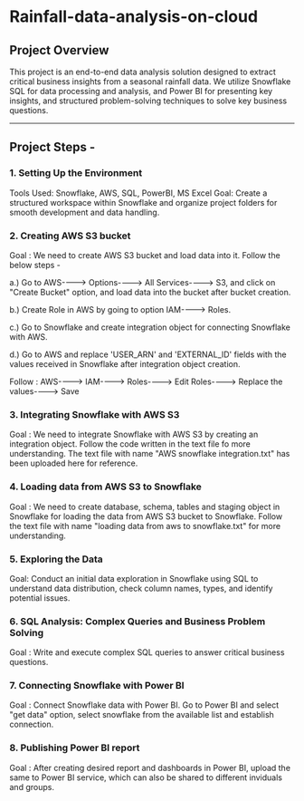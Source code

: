 # Rainfall-data-analysis-on-cloud

## Project Overview 
This project is an end-to-end data analysis solution designed to extract critical business insights from a seasonal rainfall data. We utilize Snowflake SQL for data processing and analysis, and Power BI for presenting key insights, and structured problem-solving techniques to solve key business questions. 

---------------------------------------------------------------------------------------------------------------------------------------------------------------------------------------------------------------------

## Project Steps - 

### 1. Setting Up the Environment
Tools Used: Snowflake, AWS, SQL, PowerBI, MS Excel
Goal: Create a structured workspace within Snowflake and organize project folders for smooth development and data handling.


### 2. Creating AWS S3 bucket
Goal : We need to create AWS S3 bucket and load data into it. Follow the below steps -

a.) Go to AWS----> Options----> All Services----> S3, and click on "Create Bucket" option, and load data into the bucket after bucket creation.

b.) Create Role in AWS by going to option IAM----> Roles.

c.) Go to Snowflake and create integration object for connecting Snowflake with AWS.

d.) Go to AWS and replace 'USER_ARN' and 'EXTERNAL_ID' fields with the values received in Snowflake after integration object creation.
    
Follow : AWS----> IAM----> Roles----> Edit Roles----> Replace the values----> Save


### 3. Integrating Snowflake with AWS S3
Goal : We need to integrate Snowflake with AWS S3 by creating an integration object. Follow the code written in the text file fo more understanding.
The text file with name "AWS snowflake integration.txt" has been uploaded here for reference.


### 4. Loading data from AWS S3 to Snowflake
Goal : We need to create database, schema, tables and staging object in Snowflake for loading the data from AWS S3 bucket to Snowflake.
Follow the text file with name "loading data from aws to snowflake.txt" for more understanding.


### 5. Exploring the Data
Goal: Conduct an initial data exploration in Snowflake using SQL to understand data distribution, check column names, types, and identify potential issues.


### 6. SQL Analysis: Complex Queries and Business Problem Solving
Goal : Write and execute complex SQL queries to answer critical business questions.


### 7. Connecting Snowflake with Power BI
Goal : Connect Snowflake data with Power BI. Go to Power BI and select "get data" option, select snowflake from the available list and establish connection.


### 8. Publishing Power BI report
Goal : After creating desired report and dashboards in Power BI, upload the same to Power BI service, which can also be shared to different inviduals and groups.








    
